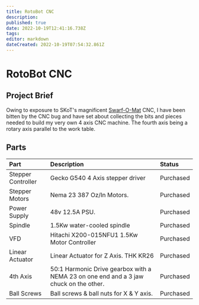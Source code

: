 ```yaml
---
title: RotoBot CNC
description: 
published: true
date: 2022-10-19T12:41:16.738Z
tags: 
editor: markdown
dateCreated: 2022-10-19T07:54:32.861Z
---
```


# RotoBot CNC

## Project Brief

Owing to exposure to SKoT's magnificent [Swarf-O-Mat](/projects/swarf-o-mat) CNC, I have been bitten by the CNC bug and have set about collecting the bits and pieces needed to build my very own 4 axis CNC machine. The fourth axis being a rotary axis parallel to the work table.

## Parts

| Part               | Description                                                                           | Status    |
|:-------------------|:--------------------------------------------------------------------------------------|:----------|
| Stepper Controller | Gecko G540 4 Axis stepper driver                                                      | Purchased |
| Stepper Motors     | Nema 23 387 Oz/In Motors.                                                             | Purchased |
| Power Supply       | 48v 12.5A PSU.                                                                        | Purchased |
| Spindle            | 1.5Kw water-cooled spindle                                                            | Purchased |
| VFD                | Hitachi X200-015NFU1 1.5Kw Motor Controller                                           | Purchased |
| Linear Actuator    | Linear Actuator for Z Axis. THK KR26                                                  | Purchased |
| 4th Axis           | 50:1 Harmonic Drive gearbox with a NEMA 23 on one end and a 3 jaw chuck on the other. | Purchased |
| Ball Screws        | Ball screws & ball nuts for X & Y axis.                                               | Purchased |

